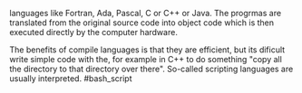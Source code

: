 languages like Fortran, Ada, Pascal, C or C++ or Java. The progrmas are translated from the original source code into object code which is then executed directly by the computer hardware.

The benefits of compile languages is that they are efficient, but its dificult write simple code with the, for example in C++ to do something "copy all the directory to that directory over there".
So-called scripting languages are usually interpreted.
#bash_script
